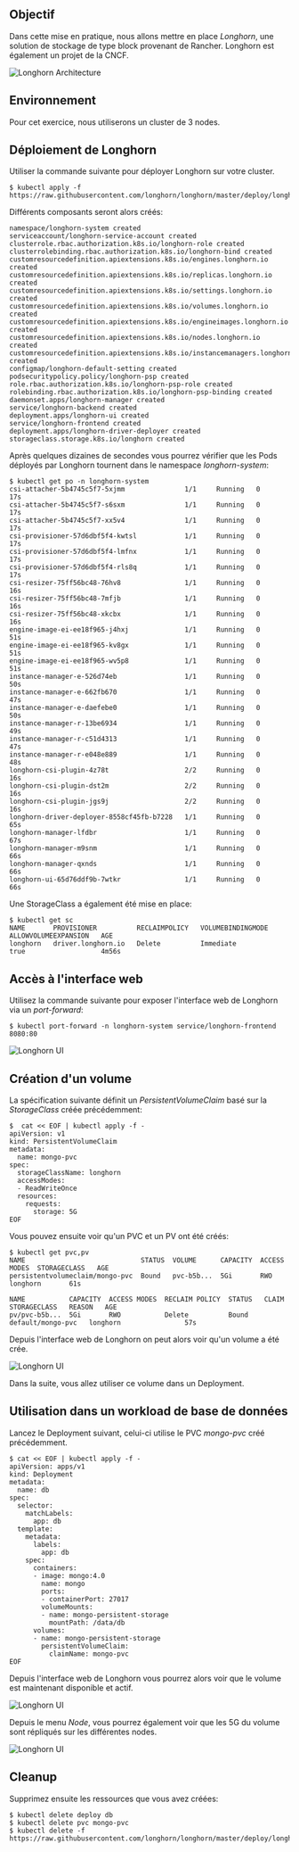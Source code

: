 ## Objectif

Dans cette mise en pratique, nous allons mettre en place *Longhorn*, une solution de stockage de type block provenant de Rancher. Longhorn est également un projet de la CNCF.

![Longhorn Architecture](./images/longhorn-0.png)

## Environnement

Pour cet exercice, nous utiliserons un cluster de 3 nodes.

## Déploiement de Longhorn

Utiliser la commande suivante pour déployer Longhorn sur votre cluster.

```
$ kubectl apply -f https://raw.githubusercontent.com/longhorn/longhorn/master/deploy/longhorn.yaml
```

Différents composants seront alors créés:

```
namespace/longhorn-system created
serviceaccount/longhorn-service-account created
clusterrole.rbac.authorization.k8s.io/longhorn-role created
clusterrolebinding.rbac.authorization.k8s.io/longhorn-bind created
customresourcedefinition.apiextensions.k8s.io/engines.longhorn.io created
customresourcedefinition.apiextensions.k8s.io/replicas.longhorn.io created
customresourcedefinition.apiextensions.k8s.io/settings.longhorn.io created
customresourcedefinition.apiextensions.k8s.io/volumes.longhorn.io created
customresourcedefinition.apiextensions.k8s.io/engineimages.longhorn.io created
customresourcedefinition.apiextensions.k8s.io/nodes.longhorn.io created
customresourcedefinition.apiextensions.k8s.io/instancemanagers.longhorn.io created
configmap/longhorn-default-setting created
podsecuritypolicy.policy/longhorn-psp created
role.rbac.authorization.k8s.io/longhorn-psp-role created
rolebinding.rbac.authorization.k8s.io/longhorn-psp-binding created
daemonset.apps/longhorn-manager created
service/longhorn-backend created
deployment.apps/longhorn-ui created
service/longhorn-frontend created
deployment.apps/longhorn-driver-deployer created
storageclass.storage.k8s.io/longhorn created
```

Après quelques dizaines de secondes vous pourrez vérifier que les Pods déployés par Longhorn tournent dans le namespace *longhorn-system*:

```
$ kubectl get po -n longhorn-system
csi-attacher-5b4745c5f7-5xjmm               1/1     Running   0          17s
csi-attacher-5b4745c5f7-s6sxm               1/1     Running   0          17s
csi-attacher-5b4745c5f7-xx5v4               1/1     Running   0          17s
csi-provisioner-57d6dbf5f4-kwtsl            1/1     Running   0          17s
csi-provisioner-57d6dbf5f4-lmfnx            1/1     Running   0          17s
csi-provisioner-57d6dbf5f4-rls8q            1/1     Running   0          17s
csi-resizer-75ff56bc48-76hv8                1/1     Running   0          16s
csi-resizer-75ff56bc48-7mfjb                1/1     Running   0          16s
csi-resizer-75ff56bc48-xkcbx                1/1     Running   0          16s
engine-image-ei-ee18f965-j4hxj              1/1     Running   0          51s
engine-image-ei-ee18f965-kv8gx              1/1     Running   0          51s
engine-image-ei-ee18f965-wv5p8              1/1     Running   0          51s
instance-manager-e-526d74eb                 1/1     Running   0          50s
instance-manager-e-662fb670                 1/1     Running   0          47s
instance-manager-e-daefebe0                 1/1     Running   0          50s
instance-manager-r-13be6934                 1/1     Running   0          49s
instance-manager-r-c51d4313                 1/1     Running   0          47s
instance-manager-r-e048e889                 1/1     Running   0          48s
longhorn-csi-plugin-4z78t                   2/2     Running   0          16s
longhorn-csi-plugin-dst2m                   2/2     Running   0          16s
longhorn-csi-plugin-jgs9j                   2/2     Running   0          16s
longhorn-driver-deployer-8558cf45fb-b7228   1/1     Running   0          65s
longhorn-manager-lfdbr                      1/1     Running   0          67s
longhorn-manager-m9snm                      1/1     Running   0          66s
longhorn-manager-qxnds                      1/1     Running   0          66s
longhorn-ui-65d76ddf9b-7wtkr                1/1     Running   0          66s
```

Une StorageClass a également été mise en place:

```
$ kubectl get sc
NAME       PROVISIONER          RECLAIMPOLICY   VOLUMEBINDINGMODE   ALLOWVOLUMEEXPANSION   AGE
longhorn   driver.longhorn.io   Delete          Immediate           true                   4m56s
```

## Accès à l'interface web

Utilisez la commande suivante pour exposer l'interface web de Longhorn via un *port-forward*:

```
$ kubectl port-forward -n longhorn-system service/longhorn-frontend 8080:80
```

![Longhorn UI](./images/longhorn-1.png)

## Création d'un volume

La spécification suivante définit un *PersistentVolumeClaim* basé sur la *StorageClass* créée précédemment:

```
$  cat << EOF | kubectl apply -f -
apiVersion: v1
kind: PersistentVolumeClaim
metadata:
  name: mongo-pvc
spec:
  storageClassName: longhorn
  accessModes:
  - ReadWriteOnce
  resources:
    requests:
      storage: 5G
EOF
```

Vous pouvez ensuite voir qu'un PVC et un PV ont été créés:

```
$ kubectl get pvc,pv
NAME                             STATUS  VOLUME      CAPACITY  ACCESS MODES  STORAGECLASS   AGE
persistentvolumeclaim/mongo-pvc  Bound   pvc-b5b...  5Gi       RWO           longhorn       61s

NAME           CAPACITY  ACCESS MODES  RECLAIM POLICY  STATUS   CLAIM               STORAGECLASS   REASON   AGE
pv/pvc-b5b...  5Gi       RWO           Delete          Bound    default/mongo-pvc   longhorn                57s
```

Depuis l'interface web de Longhorn on peut alors voir qu'un volume a été crée.

![Longhorn UI](./images/longhorn-2.png)

Dans la suite, vous allez utiliser ce volume dans un Deployment.

## Utilisation dans un workload de base de données

Lancez le Deployment suivant, celui-ci utilise le PVC *mongo-pvc* créé précédemment.

```
$ cat << EOF | kubectl apply -f -
apiVersion: apps/v1
kind: Deployment
metadata:
  name: db
spec:
  selector:
    matchLabels:
      app: db
  template:
    metadata:
      labels:
        app: db
    spec:
      containers:
      - image: mongo:4.0
        name: mongo
        ports:
        - containerPort: 27017
        volumeMounts:
        - name: mongo-persistent-storage
          mountPath: /data/db
      volumes:
      - name: mongo-persistent-storage
        persistentVolumeClaim:
          claimName: mongo-pvc          
EOF
```

Depuis l'interface web de Longhorn vous pourrez alors voir que le volume est maintenant disponible et actif.

![Longhorn UI](./images/longhorn-3.png)

Depuis le menu *Node*, vous pourrez également voir que les 5G du volume sont répliqués sur les différentes nodes.

![Longhorn UI](./images/longhorn-4.png)

## Cleanup

Supprimez ensuite les ressources que vous avez créées:

```
$ kubectl delete deploy db
$ kubectl delete pvc mongo-pvc
$ kubectl delete -f https://raw.githubusercontent.com/longhorn/longhorn/master/deploy/longhorn.yaml
```
